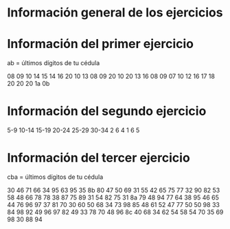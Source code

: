 # Información general de los ejercicios

# Información del primer ejercicio

ab = últimos dígitos de tu cédula

08 09 10 14 15 14 16 20 10 13 08 09 20 10 20 13 16 08 09 07 10 12 16 17 18 20 20 20 1a 0b

# Información del segundo ejercicio

5-9 10-14 15-19 20-24 25-29 30-34
2 6 4 1 6 5

# Información del tercer ejercicio

cba = últimos dígitos de tu cédula

30 46 71 66 34 95 63 95 35 8b 80 47 50 69 31 55 42 65 75 77 32 90 82 53 58 48 66 78 78 38 87 75 89 31 54 82 75 31 8a 79 48 94 77 64 38 95 46 65 44 76 96 97 37 81 70 30 60 50 68 34 73 98 85 48 61 52 47 77 50 50 98 33 84 98 92 49 96 97 82 49 33 78 70 48 96 8c 40 68 34 62 54 58 54 70 35 69 98 30 88 94